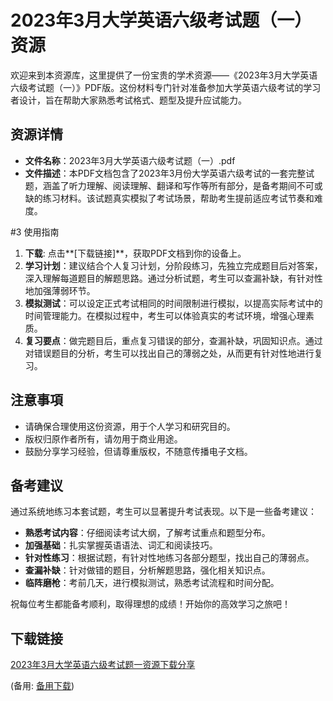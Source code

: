  # 2023年3月大学英语六级考试题（一）资源

 欢迎来到本资源库，这里提供了一份宝贵的学术资源——《2023年3月大学英语六级考试题（一）》PDF版。这份材料专门针对准备参加大学英语六级考试的学习者设计，旨在帮助大家熟悉考试格式、题型及提升应试能力。

 ## 资源详情

 - **文件名称**：2023年3月大学英语六级考试题（一）.pdf
 - **文件描述**：本PDF文档包含了2023年3月份大学英语六级考试的一套完整试题，涵盖了听力理解、阅读理解、翻译和写作等所有部分，是备考期间不可或缺的练习材料。该试题真实模拟了考试场景，帮助考生提前适应考试节奏和难度。

 #3 使用指南

 1. **下载**: 点击**[下载链接]**，获取PDF文档到你的设备上。
 2. **学习计划**：建议结合个人复习计划，分阶段练习，先独立完成题目后对答案，深入理解每道题目的解题思路。通过分析试题，考生可以查漏补缺，有针对性地加强薄弱环节。
 3. **模拟测试**：可以设定正式考试相同的时间限制进行模拟，以提高实际考试中的时间管理能力。在模拟过程中，考生可以体验真实的考试环境，增强心理素质。
 4. **复习要点**：做完题目后，重点复习错误的部分，查漏补缺，巩固知识点。通过对错误题目的分析，考生可以找出自己的薄弱之处，从而更有针对性地进行复习。

 ## 注意事項

 - 请确保合理使用这份资源，用于个人学习和研究目的。
 - 版权归原作者所有，请勿用于商业用途。
 - 鼓励分享学习经验，但请尊重版权，不随意传播电子文档。

 ## 备考建议

 通过系统地练习本套试题，考生可以显著提升考试表现。以下是一些备考建议：

 - **熟悉考试内容**：仔细阅读考试大纲，了解考试重点和题型分布。
 - **加强基础**：扎实掌握英语语法、词汇和阅读技巧。
 - **针对性练习**：根据试题，有针对性地练习各部分题型，找出自己的薄弱点。
 - **查漏补缺**：针对做错的题目，分析解题思路，强化相关知识点。
 - **临阵磨枪**：考前几天，进行模拟测试，熟悉考试流程和时间分配。

 祝每位考生都能备考顺利，取得理想的成绩！开始你的高效学习之旅吧！

 ## 下载链接
 [2023年3月大学英语六级考试题一资源下载分享](https://pan.quark.cn/s/46474922291b) 

 (备用: [备用下载](https://pan.baidu.com/s/1Q8Fek6wOFKT7JBB8MpBu7w?pwd=1234))
